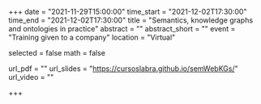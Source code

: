+++
date = "2021-11-29T15:00:00"
time_start = "2021-12-02T17:30:00"
time_end = "2021-12-02T17:30:00"
title = "Semantics, knowledge graphs and ontologies in practice"
abstract = ""
abstract_short = ""
event = "Training given to a company"
location = "Virtual"

selected = false
math = false

url_pdf = ""
url_slides = "https://cursoslabra.github.io/semWebKGs/"
url_video = ""

+++